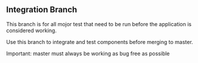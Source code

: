 Integration Branch
----------------------------

This branch is for all mojor test that need to be run before the application is considered working.

Use this branch to integrate and test components before merging to master.

Important: master must always be working as bug free as possible

